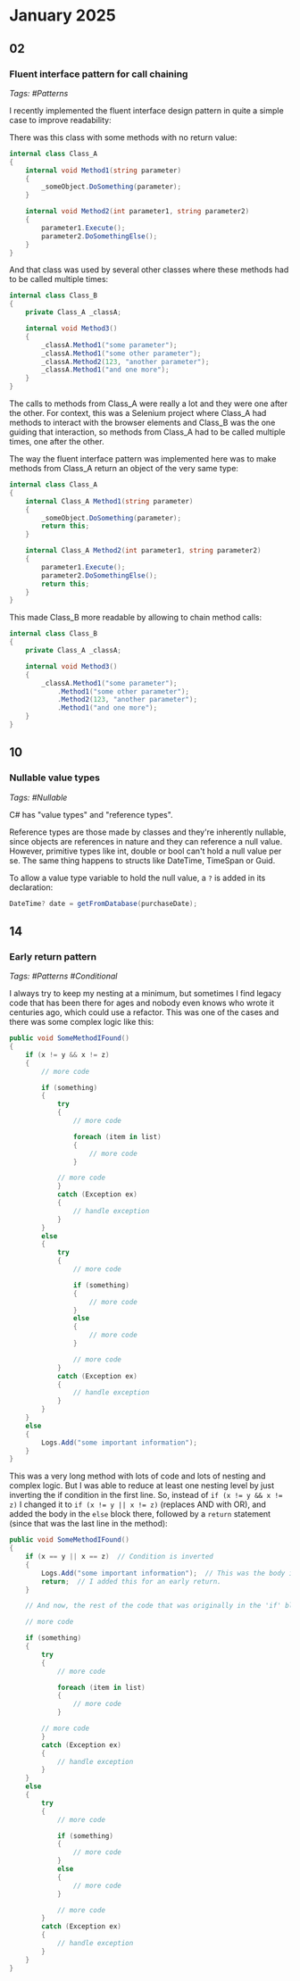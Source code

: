 # January 2025

## 02

### Fluent interface pattern for call chaining

_Tags: #Patterns_

I recently implemented the fluent interface design pattern in quite a simple case to improve readability:

There was this class with some methods with no return value:

```csharp
internal class Class_A
{
    internal void Method1(string parameter)
    {
        _someObject.DoSomething(parameter);
    }

    internal void Method2(int parameter1, string parameter2)
    {
        parameter1.Execute();
        parameter2.DoSomethingElse();
    }
}
```

And that class was used by several other classes where these methods had to be called multiple times:

```csharp
internal class Class_B
{
    private Class_A _classA;

    internal void Method3()
    {
        _classA.Method1("some parameter");
        _classA.Method1("some other parameter");
        _classA.Method2(123, "another parameter");
        _classA.Method1("and one more");
    }
}
```

The calls to methods from Class_A were really a lot and they were one after the other. For context, this was a Selenium project where Class_A had methods to interact with the browser elements and Class_B was the one guiding that interaction, so methods from Class_A had to be called multiple times, one after the other.

The way the fluent interface pattern was implemented here was to make methods from Class_A return an object of the very same type:

```csharp
internal class Class_A
{
    internal Class_A Method1(string parameter)
    {
        _someObject.DoSomething(parameter);
        return this;
    }

    internal Class_A Method2(int parameter1, string parameter2)
    {
        parameter1.Execute();
        parameter2.DoSomethingElse();
        return this;
    }
}
```

This made Class_B more readable by allowing to chain method calls:

```csharp
internal class Class_B
{
    private Class_A _classA;

    internal void Method3()
    {
        _classA.Method1("some parameter");
            .Method1("some other parameter");
            .Method2(123, "another parameter");
            .Method1("and one more");
    }
}
```

## 10

### Nullable value types

_Tags: #Nullable_

C# has "value types" and "reference types".

Reference types are those made by classes and they're inherently nullable, since objects are references in nature and they can reference a null value. However, primitive types like int, double or bool can't hold a null value per se. The same thing happens to structs like DateTime, TimeSpan or Guid.

To allow a value type variable to hold the null value, a `?` is added in its declaration:

```csharp
DateTime? date = getFromDatabase(purchaseDate);
```

## 14

### Early return pattern

_Tags: #Patterns #Conditional_

I always try to keep my nesting at a minimum, but sometimes I find legacy code that has been there for ages and nobody even knows who wrote it centuries ago, which could use a refactor. This was one of the cases and there was some complex logic like this:

```csharp
public void SomeMethodIFound()
{
    if (x != y && x != z)
    {
        // more code

        if (something)
        {
            try
            {
                // more code

                foreach (item in list)
                {
                    // more code
                }

            // more code
            }
            catch (Exception ex)
            {
                // handle exception
            }
        }
        else
        {
            try
            {
                // more code

                if (something)
                {
                    // more code
                }
                else
                {
                    // more code
                }

                // more code
            }
            catch (Exception ex)
            {
                // handle exception
            }
        }
    }
    else
    {
        Logs.Add("some important information");
    }
}
```

This was a very long method with lots of code and lots of nesting and complex logic. But I was able to reduce at least one nesting level by just inverting the if condition in the first line. So, instead of `if (x != y && x != z)` I changed it to `if (x != y || x != z)` (replaces AND with OR), and added the body in the `else` block there, followed by a `return` statement (since that was the last line in the method):

```csharp
public void SomeMethodIFound()
{
    if (x == y || x == z)  // Condition is inverted
    {
        Logs.Add("some important information");  // This was the body in the 'else' block.
        return;  // I added this for an early return.
    }

    // And now, the rest of the code that was originally in the 'if' block, reducing one indentation level.

    // more code

    if (something)
    {
        try
        {
            // more code

            foreach (item in list)
            {
                // more code
            }

        // more code
        }
        catch (Exception ex)
        {
            // handle exception
        }
    }
    else
    {
        try
        {
            // more code

            if (something)
            {
                // more code
            }
            else
            {
                // more code
            }

            // more code
        }
        catch (Exception ex)
        {
            // handle exception
        }
    }
}
```
